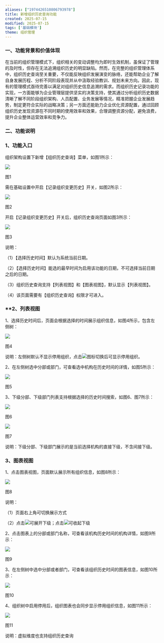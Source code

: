 ```yaml
---
aliases: ["1974426510806793978"]
title: 新增组织历史查询功能
created: 2025-07-15
modified: 2025-07-15
tags: ['基础模块']
theme: 组织管理
---
```


### 一、**功能背景和价值体现**

在当前的组织管理模式下，组织相关的变动调整均为即时生效机制，虽保证了管理的及时性，但存在无法追溯组织历史的明显缺陷。然而，在完整的组织管理体系中，组织历史查询至关重要，不仅能反映组织发展演变的脉络，还能帮助企业了解自身发展历程、分析不同阶段表现并从中汲取经验教训、规划未来方向。因此，现有的管理模式亟待完善以满足对组织历史信息追溯的需求。而组织历史记录功能的实现，一方面能够为企业管理层提供坚实的决策支持，使其通过分析组织历史数据清晰了解不同阶段组织架构、人员配置、业务发展等情况，精准把握企业发展趋势，制定更符合实际的战略决策；另一方面还能助力企业优化资源配置，通过回顾组织历史发现资源在不同时期的使用效率和效果，合理调整资源分配，避免浪费，提升企业整体运营效率和竞争力。

### **二、功能说明**

### **1、功能入口**

组织架构设置下新增【组织历史查询】菜单，如图1所示：

![](e041e87fd4ba3559558eeb3caadd7625.jpg)

图1

需在基础设置中开启【记录组织变更历史】开关，如图2所示：

![](4641d09c25bb66373e91cd2f3eece167.jpg)

图2

开启【记录组织变更历史】开关后，组织历史查询页面如图3所示：

![](e45cc00c758d63e4dc498571a11239a4.jpg)

图3

说明：

（1）【选择历史时间】默认为系统当前日期。

（2）【选择历史时间】能选的最早时间为启用该功能的日期，不可选择当前日期之后的日期。

（3）组织历史查询支持【列表视图】和【图表视图】，默认显示【列表视图】。

（4）该页面需要有【组织历史查询】权限才可进入。

### **2、**列表视图**

1、选择历史时间后，页面会根据选择的时间展示组织信息，如图4所示，包含左侧树：

![](e5433f7be5e72324fa33ab170a7e714e.jpg)

图4

说明：左侧树默认不显示停用组织，点击![](d5f200cc95697f2f5aad6d4d8308ded9.jpg)图标切换后可显示停用组织。

2、在左侧树选中分部或部门，可查看选中机构在历史时间的详情，如图5所示：

![](2fb71197247162486a7b2aff651722bd.jpg)

图5

3、下级分部、下级部门列表支持根据选择的历史时间搜索，如图6、图7所示：

![](61c7497db4859b95d00e6e690bd87767.jpg)

图6

![](0a431463b03bc3badcc5887794ebbed3.jpg)

图7

说明：下级分部、下级部门展示的是当前选择机构的直接下级，不含间接下级。

### **3、图表视图**

1、点击图表视图，页面默认展示所有组织信息，如图8所示：

![](b1314704ecd07c7bed90b753f55272ee.jpg)

图8

说明：

（1）页面右上角可切换展示方式

（2）点击![](151a8c7b0e2ad12387e9d40ab288cab7.jpg)可展开下级；点击![](e76f25c6a1ec2dbd714c9644a75176e0.jpg)可收起下级

2、点击图表上的分部或部门名称，可查看该机构历史时间的机构详情，如图9所示：

![](e074bddbc68fd83747c9049ee162cce2.jpg)

图9

3、在左侧树中选中分部或者部门，可查看该组织历史时间的图表信息，如图10所示：

![](f682584d352582555c57f53ca740bebc.jpg)

图10

4、组织树中启用停用后，组织图表也会同步显示停用组织信息，如图11所示：

![](ac079e1c47e513484494a6d73f6c553e.jpg)

图11

说明：虚拟维度也支持组织历史查询

##